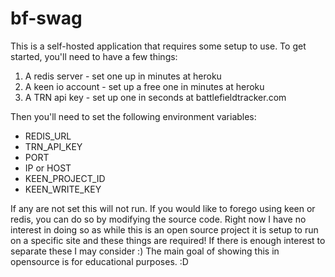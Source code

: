 # bf-swag

This is a self-hosted application that requires some setup to use.  To get started, you'll need to have a few things:

1. A redis server - set one up in minutes at heroku
2. A keen io account - set up a free one in minutes at heroku
3. A TRN api key - set up one in seconds at battlefieldtracker.com

Then you'll need to set the following environment variables:

* REDIS_URL
* TRN_API_KEY
* PORT
* IP or HOST
* KEEN_PROJECT_ID
* KEEN_WRITE_KEY

If any are not set this will not run.  If you would like to forego using keen or redis, you can do so by modifying the source code.  Right now I have no interest in doing so as while this is an open source project it is setup to run on a specific site and these things are required!  If there is enough interest to separate these I may consider :)  The main goal of showing this in opensource is for educational purposes. :D
